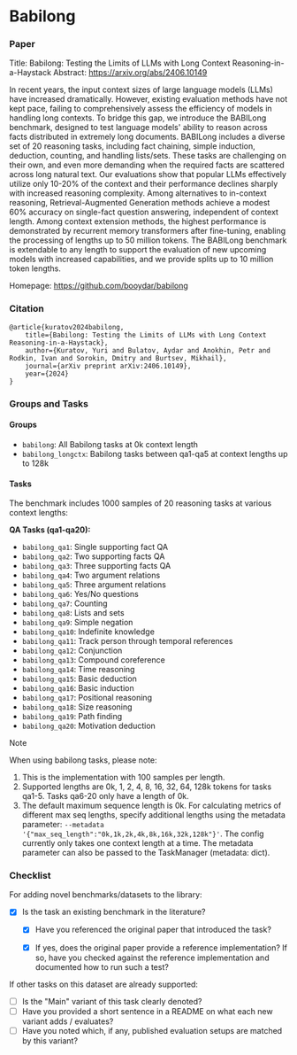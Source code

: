 # Babilong

### Paper

Title: Babilong: Testing the Limits of LLMs with Long Context Reasoning-in-a-Haystack
Abstract: https://arxiv.org/abs/2406.10149

In recent years, the input context sizes of large language models (LLMs) have increased dramatically. However, existing evaluation methods have not kept pace, failing to comprehensively assess the efficiency of models in handling long contexts. To bridge this gap, we introduce the BABILong benchmark, designed to test language models' ability to reason across facts distributed in extremely long documents. BABILong includes a diverse set of 20 reasoning tasks, including fact chaining, simple induction, deduction, counting, and handling lists/sets. These tasks are challenging on their own, and even more demanding when the required facts are scattered across long natural text. Our evaluations show that popular LLMs effectively utilize only 10-20\% of the context and their performance declines sharply with increased reasoning complexity. Among alternatives to in-context reasoning, Retrieval-Augmented Generation methods achieve a modest 60\% accuracy on single-fact question answering, independent of context length. Among context extension methods, the highest performance is demonstrated by recurrent memory transformers after fine-tuning, enabling the processing of lengths up to 50 million tokens. The BABILong benchmark is extendable to any length to support the evaluation of new upcoming models with increased capabilities, and we provide splits up to 10 million token lengths.

Homepage: https://github.com/booydar/babilong

### Citation

```
@article{kuratov2024babilong,
    title={Babilong: Testing the Limits of LLMs with Long Context Reasoning-in-a-Haystack},
    author={Kuratov, Yuri and Bulatov, Aydar and Anokhin, Petr and Rodkin, Ivan and Sorokin, Dmitry and Burtsev, Mikhail},
    journal={arXiv preprint arXiv:2406.10149},
    year={2024}
}
```

### Groups and Tasks

#### Groups

* `babilong`: All Babilong tasks at 0k context length
* `babilong_longctx`: Babilong tasks between qa1-qa5 at context lengths up to 128k


#### Tasks

The benchmark includes 1000 samples of 20 reasoning tasks at various context lengths:

**QA Tasks (qa1-qa20):**
* `babilong_qa1`: Single supporting fact QA
* `babilong_qa2`: Two supporting facts QA
* `babilong_qa3`: Three supporting facts QA
* `babilong_qa4`: Two argument relations
* `babilong_qa5`: Three argument relations
* `babilong_qa6`: Yes/No questions
* `babilong_qa7`: Counting
* `babilong_qa8`: Lists and sets
* `babilong_qa9`: Simple negation
* `babilong_qa10`: Indefinite knowledge
* `babilong_qa11`: Track person through temporal references
* `babilong_qa12`: Conjunction
* `babilong_qa13`: Compound coreference
* `babilong_qa14`: Time reasoning
* `babilong_qa15`: Basic deduction 
* `babilong_qa16`: Basic induction
* `babilong_qa17`: Positional reasoning
* `babilong_qa18`: Size reasoning
* `babilong_qa19`: Path finding
* `babilong_qa20`: Motivation deduction

> [!NOTE]
> When using babilong tasks, please note:
> 1. This is the implementation with 100 samples per length. 
> 2. Supported lengths are 0k, 1, 2, 4, 8, 16, 32, 64, 128k tokens for tasks qa1-5. Tasks qa6-20 only have a length of 0k.
> 3. The default maximum sequence length is 0k. For calculating metrics of different max seq lengths, specify additional lengths using the metadata parameter:
>   `--metadata '{"max_seq_length":"0k,1k,2k,4k,8k,16k,32k,128k"}'`. The config currently only takes one context length at a time. The metadata parameter can also be passed to the TaskManager (metadata: dict).


### Checklist

For adding novel benchmarks/datasets to the library:
* [x] Is the task an existing benchmark in the literature?
  * [x] Have you referenced the original paper that introduced the task?
  * [x] If yes, does the original paper provide a reference implementation? If so, have you checked against the reference implementation and documented how to run such a test?


If other tasks on this dataset are already supported:
* [ ] Is the "Main" variant of this task clearly denoted?
* [ ] Have you provided a short sentence in a README on what each new variant adds / evaluates?
* [ ] Have you noted which, if any, published evaluation setups are matched by this variant?
